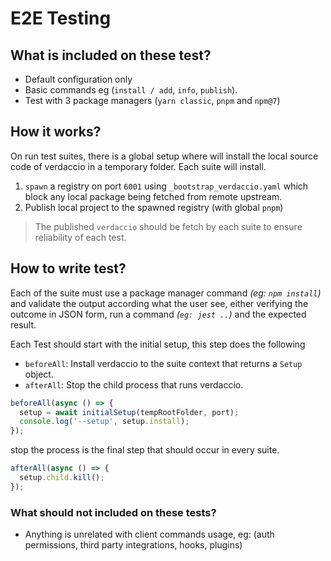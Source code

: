 # E2E Testing

## What is included on these test?

- Default configuration only
- Basic commands eg (`install / add`, `info`, `publish`).
- Test with 3 package managers (`yarn classic`, `pnpm` and `npm@7`)

## How it works?

On run test suites, there is a global setup where will install the local source code of verdaccio in a temporary folder.
Each suite will install.

1. `spawn` a registry on port `6001` using `_bootstrap_verdaccio.yaml` which block any local package being
   fetched from remote upstream.
2. Publish local project to the spawned registry (with global `pnpm`)

> The published `verdaccio` should be fetch by each suite to ensure reliability of each test.

## How to write test?

Each of the suite must use a package manager command _(eg: `npm install`)_ and validate the output according what the
user see, either verifying the outcome in JSON form, run a command _(`eg: jest ..`)_ and the expected result.

Each Test should start with the initial setup, this step does the following

- `beforeAll`: Install verdaccio to the suite context that returns a `Setup` object.
- `afterAll`: Stop the child process that runs verdaccio.

```js
beforeAll(async () => {
  setup = await initialSetup(tempRootFolder, port);
  console.log('--setup', setup.install);
});
```

stop the process is the final step that should occur in every suite.

```js
afterAll(async () => {
  setup.child.kill();
});
```

### What should not included on these tests?

- Anything is unrelated with client commands usage, eg: (auth permissions, third party integrations,
  hooks, plugins)

